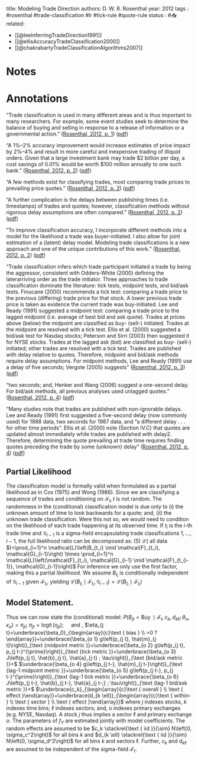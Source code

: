 
title: Modeling Trade Direction
authors: D. W. R. Rosenthal
year: 2012
tags : #rosenthal #trade-classification #lr #tick-rule #quote-rule
status : #📥
related:
- [[@leeInferringTradeDirection1991]]
- [[@ellisAccuracyTradeClassification2000]]
- [[@chakrabartyTradeClassificationAlgorithms2007]]

# Notes 

# Annotations  

“Trade classification is used in many different areas and is thus important to many researchers. For example, some event studies seek to determine the balance of buying and selling in response to a release of information or a governmental action.” ([Rosenthal, 2012, p. 1](zotero://select/library/items/DU2BX4UE)) ([pdf](zotero://open-pdf/library/items/EBGQ4ZWP?page=1&annotation=2SHHU2RD))

“A 1%–2% accuracy improvement would increase estimates of price impact by 2%–4% and result in more careful and inexpensive trading of illiquid orders. Given that a large investment bank may trade $2 billion per day, a cost savings of 0.01% would be worth $100 million annually to one such bank.” ([Rosenthal, 2012, p. 2](zotero://select/library/items/DU2BX4UE)) ([pdf](zotero://open-pdf/library/items/EBGQ4ZWP?page=2&annotation=FB3TN76H))

“A few methods exist for classifying trades, most comparing trade prices to prevailing price quotes.” ([Rosenthal, 2012, p. 2](zotero://select/library/items/DU2BX4UE)) ([pdf](zotero://open-pdf/library/items/EBGQ4ZWP?page=2&annotation=DX3MPCTH))

“A further complication is the delays between publishing times (i.e. timestamps) of trades and quotes; however, classification methods without rigorous delay assumptions are often compared.” ([Rosenthal, 2012, p. 2](zotero://select/library/items/DU2BX4UE)) ([pdf](zotero://open-pdf/library/items/EBGQ4ZWP?page=2&annotation=7WKQ25ET))

“To improve classification accuracy, I incorporate different methods into a model for the likelihood a trade was buyer-initiated. I also allow for joint estimation of a (latent) delay model. Modeling trade classifications is a new approach and one of the unique contributions of this work.” ([Rosenthal, 2012, p. 2](zotero://select/library/items/DU2BX4UE)) ([pdf](zotero://open-pdf/library/items/EBGQ4ZWP?page=2&annotation=Q744AS3L))

“Trade classification infers which trade participant initiated a trade by being the aggressor, consistent with Odders-White (2000) defining the laterarriving order as the trade initiator. Three approaches to trade classification dominate the literature: tick tests, midpoint tests, and bid/ask tests. Finucane (2000) recommends a tick test: comparing a trade price to the previous (differing) trade price for that stock. A lower previous trade price is taken as evidence the current trade was buy-initiated. Lee and Ready (1991) suggested a midpoint test: comparing a trade price to the lagged midpoint (i.e. average of best bid and ask quote). Trades at prices above (below) the midpoint are classified as buy- (sell-) initiated. Trades at the midpoint are resolved with a tick test. Ellis et al. (2000) suggested a bid/ask test for Nasdaq stocks; Peterson and Sirri (2003) then suggested it for NYSE stocks. Trades at the lagged ask (bid) are classified as buy- (sell-) initiated; other trades are resolved with a tick test. Trades are published with delay relative to quotes. Therefore, midpoint and bid/ask methods require delay assumptions. For midpoint methods, Lee and Ready (1991) use a delay of five seconds; Vergote (2005) suggests” ([Rosenthal, 2012, p. 3](zotero://select/library/items/DU2BX4UE)) ([pdf](zotero://open-pdf/library/items/EBGQ4ZWP?page=3&annotation=6PAZAVLU))

“two seconds; and, Henker and Wang (2006) suggest a one-second delay. For bid/ask methods, all previous analyses used unlagged quotes.” ([Rosenthal, 2012, p. 4](zotero://select/library/items/DU2BX4UE)) ([pdf](zotero://open-pdf/library/items/EBGQ4ZWP?page=4&annotation=QNQ7U5N9))

“Many studies note that trades are published with non-ignorable delays. Lee and Ready (1991) first suggested a five-second delay (now commonly used) for 1988 data, two seconds for 1987 data, and “a different delay . . . for other time periods”. Ellis et al. (2000) note (Section IV.C) that quotes are updated almost immediately while trades are published with delay2. Therefore, determining the quote prevailing at trade time requires finding quotes preceding the trade by some (unknown) delay” ([Rosenthal, 2012, p. 4](zotero://select/library/items/DU2BX4UE)) ([pdf](zotero://open-pdf/library/items/EBGQ4ZWP?page=4&annotation=799HH579))

## Partial Likelihood
The classification model is formally valid when formulated as a partial likelihood as in Cox (1975) and Wong (1986). Since we are classifying a sequence of trades and conditioning on $\mathcal{F}_t, t$ is not random. The randomness in the (conditional) classification model is due only to (i) the unknown amount of time to look backwards for a quote; and, (ii) the unknown trade classification. Were this not so, we would need to condition on the likelihood of each trade happening at its observed time.
If $t_i$ is the $i$-th trade time and $\mathcal{G}_{i-1}$ is a sigma-field encapsulating trade classifications $1, \ldots, i-1$, the full likelihood ratio can be decomposed as:
(5) $\mathcal{L}($ all data $)=\prod_{i=1}^n \mathcal{L}\left(B_{t_i} \mid \mathcal{F}_{t_i}, \mathcal{G}_{i-1}\right) \times \prod_{i=1}^n \mathcal{L}\left(\mathcal{F}_{t_i}, \mathcal{G}_{i-1} \mid \mathcal{F}_{t_{i-1}}, \mathcal{G}_{i-1}\right)$
For inference we only use the first factor, making this a partial likelihood. We assume $B_{t_i}$ is conditionally independent of $\mathcal{G}_{i-1}$ given $\mathcal{F}_{t_i}$, yielding $\mathcal{L}\left(B_{t_i} \mid \mathcal{F}_{t_i}, \mathcal{G}_{i-1}\right)=\mathcal{L}\left(B_{t_i} \mid \mathcal{F}_{t_i}\right)$

## Model Statement. 
Thus we can now state the (conditional) model:
$P\left(B_{j t}=\operatorname{Buy} \mid \mathcal{F}_t, c_k, d_{k \ell} ; \theta_o, \kappa_o\right)=\pi_{j t} ;$
$\pi_{j t}=\operatorname{logit}\left(\eta_{j t}\right) ; \quad$ and ,
$\eta_{j t}=\underbrace{\beta_0}_{\begin{array}{c}\text { bias } \\ =0 ?\end{array}}+\underbrace{\beta_{o 1} g\left(p_{j t}, \hat{m}_{j t}\right)}_{\text {midpoint metric }}+\underbrace{\beta_{o 2} g\left(p_{j t}, p_{j t-}^{\prime}\right)}_{\text {tick metric }}+\underbrace{\beta_{o 3} J\left(p_{j t}, \hat{b}_{j t}, \hat{a}_{j t} ; \tau\right)}_{\text {bid/ask metric }}+$
$\underbrace{\beta_{o 4} g\left(p_{j t-}, \hat{m}_{j t-}\right)}_{\text {lag-1 midpoint metric }}+\underbrace{\beta_{o 5} g\left(p_{j t-}, p_{j t-}^{\prime}\right)}_{\text {lag-1 tick metric }}+\underbrace{\beta_{o 6} J\left(p_{j t-}, \hat{b}_{j t-}, \hat{a}_{j t-;} ; \tau\right)}_{\text {lag-1 bid/ask metric }}+$
$\underbrace{c_k}_{\begin{array}{c}\text { overall } \\ \text { effect }\end{array}}+\underbrace{d_{k \ell}}_{\begin{array}{c}\text { within- } \\ \text { sector } \\ \text { effect }\end{array}}$
where $j$ indexes stocks, $k$ indexes time bins; $\ell$ indexes sectors; and, o indexes primary exchanges (e.g. NYSE, Nasdaq). A stock $j$ thus implies a sector $\ell$ and primary exchange $o$. The parameters of $f_Y$ are estimated jointly with model coefficients. The random effects are assumed to be $c_k \stackrel{\text { iid }}{\sim} N\left(0, \sigma_c^2\right)$ for all bins $k$ and $d_{k \ell} \stackrel{\text { iid }}{\sim} N\left(0, \sigma_d^2\right)$ for all bins $k$ and sectors $\ell$. Further, $c_k$ and $d_{k \ell}$ are assumed to be independent of the sigma-field $\mathcal{F}_t$.